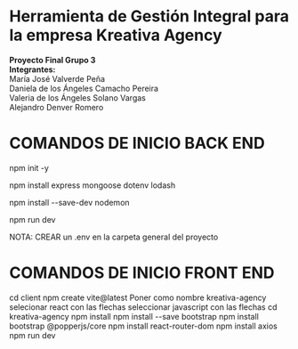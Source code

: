 # Herramienta de Gestión Integral para la empresa Kreativa Agency

**Proyecto Final Grupo 3** <br>
**Integrantes:**<br>
María José Valverde Peña <br>
Daniela de los Ángeles Camacho Pereira <br>
Valeria de los Ángeles Solano Vargas <br>
Alejandro Denver Romero <br>

# COMANDOS DE INICIO BACK END

npm init -y

npm install express mongoose dotenv lodash

npm install --save-dev nodemon

npm run dev

NOTA: CREAR un .env en la carpeta general del proyecto

# COMANDOS DE INICIO FRONT END

cd client
npm create vite@latest
Poner como nombre kreativa-agency
selecionar react con las flechas
seleccionar javascript con las flechas
cd kreativa-agency
npm install
npm install --save bootstrap
npm install bootstrap @popperjs/core
npm install react-router-dom
npm install axios
npm run dev
